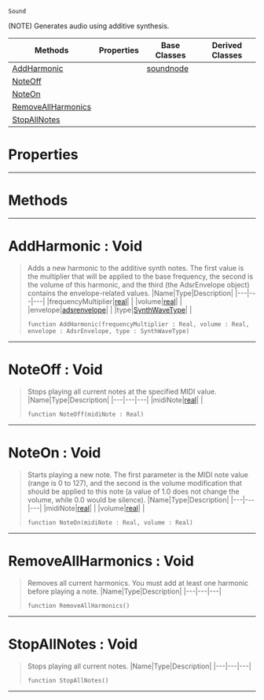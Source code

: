  `Sound`

(NOTE) Generates audio using additive synthesis.

|Methods|Properties|Base Classes|Derived Classes|
|---|---|---|---|
|[ AddHarmonic](https://github.com/ZilchEngine/ZilchDocs/blob/master/code_reference/class_reference/additivesynthnode.markdown#addharmonic-void)| |[soundnode](https://github.com/ZilchEngine/ZilchDocs/blob/master/code_reference/class_reference/soundnode.markdown)| |
|[ NoteOff](https://github.com/ZilchEngine/ZilchDocs/blob/master/code_reference/class_reference/additivesynthnode.markdown#noteoff-void)| | | |
|[ NoteOn](https://github.com/ZilchEngine/ZilchDocs/blob/master/code_reference/class_reference/additivesynthnode.markdown#noteon-void)| | | |
|[ RemoveAllHarmonics](https://github.com/ZilchEngine/ZilchDocs/blob/master/code_reference/class_reference/additivesynthnode.markdown#removeallharmonics-void)| | | |
|[ StopAllNotes](https://github.com/ZilchEngine/ZilchDocs/blob/master/code_reference/class_reference/additivesynthnode.markdown#stopallnotes-void)| | | |


 #  Properties


---  
 #  Methods


---  
 #  AddHarmonic : Void

> Adds a new harmonic to the additive synth notes. The first value is the multiplier that will be applied to the base frequency, the second is the volume of this harmonic, and the third (the AdsrEnvelope object) contains the envelope-related values.
> |Name|Type|Description|
> |---|---|---|
> |frequencyMultiplier|[real](https://github.com/ZilchEngine/ZilchDocs/blob/master/code_reference/nada_base_types/real.markdown)| |
> |volume|[real](https://github.com/ZilchEngine/ZilchDocs/blob/master/code_reference/nada_base_types/real.markdown)| |
> |envelope|[adsrenvelope](https://github.com/ZilchEngine/ZilchDocs/blob/master/code_reference/class_reference/adsrenvelope.markdown)| |
> |type|[SynthWaveType](https://github.com/ZilchEngine/ZilchDocs/blob/master/code_reference/enum_reference.markdown#synthwavetype)| |
> ``` lang=cpp, name=Nada
> function AddHarmonic(frequencyMultiplier : Real, volume : Real, envelope : AdsrEnvelope, type : SynthWaveType)
> ``` 


---  
 #  NoteOff : Void

> Stops playing all current notes at the specified MIDI value.
> |Name|Type|Description|
> |---|---|---|
> |midiNote|[real](https://github.com/ZilchEngine/ZilchDocs/blob/master/code_reference/nada_base_types/real.markdown)| |
> ``` lang=cpp, name=Nada
> function NoteOff(midiNote : Real)
> ``` 


---  
 #  NoteOn : Void

> Starts playing a new note. The first parameter is the MIDI note value (range is 0 to 127), and the second is the volume modification that should be applied to this note (a value of 1.0 does not change the volume, while 0.0 would be silence).
> |Name|Type|Description|
> |---|---|---|
> |midiNote|[real](https://github.com/ZilchEngine/ZilchDocs/blob/master/code_reference/nada_base_types/real.markdown)| |
> |volume|[real](https://github.com/ZilchEngine/ZilchDocs/blob/master/code_reference/nada_base_types/real.markdown)| |
> ``` lang=cpp, name=Nada
> function NoteOn(midiNote : Real, volume : Real)
> ``` 


---  
 #  RemoveAllHarmonics : Void

> Removes all current harmonics. You must add at least one harmonic before playing a note.
> |Name|Type|Description|
> |---|---|---|
> ``` lang=cpp, name=Nada
> function RemoveAllHarmonics()
> ``` 


---  
 #  StopAllNotes : Void

> Stops playing all current notes.
> |Name|Type|Description|
> |---|---|---|
> ``` lang=cpp, name=Nada
> function StopAllNotes()
> ``` 


---  
 

 